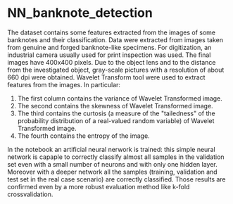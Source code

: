 # NN_banknote_detection
The dataset contains some features extracted from the images of some banknotes and their classification. Data were extracted from images taken from genuine and forged banknote-like specimens. For digitization, an industrial camera usually used for print inspection was used. The final images have 400x400 pixels. Due to the object lens and to the distance from the investigated object, gray-scale pictures with a resolution of about 660 dpi were obtained. Wavelet Transform tool were used to extract features from the images. In particular:
1. The first column contains the variance of Wavelet Transformed image.
2. The second contains the skewness of Wavelet Transformed image.
3. The third contains the curtosis (a measure of the "tailedness" of the probability distribution of a real-valued random variable) of Wavelet Transformed image.
4. The fourth contains the entropy of the image.

In the notebook an artificial neural nerwork is trained: this simple neural network is capaple to correctly classify almost all samples in the validation set even with a small number of neurons and with only one hidden layer. Moreover with a deeper network all the samples (training, validation and test set in the real case scenario) are correctly classified. Those results are confirmed even by a more robust evaluation method like k-fold crossvalidation.
